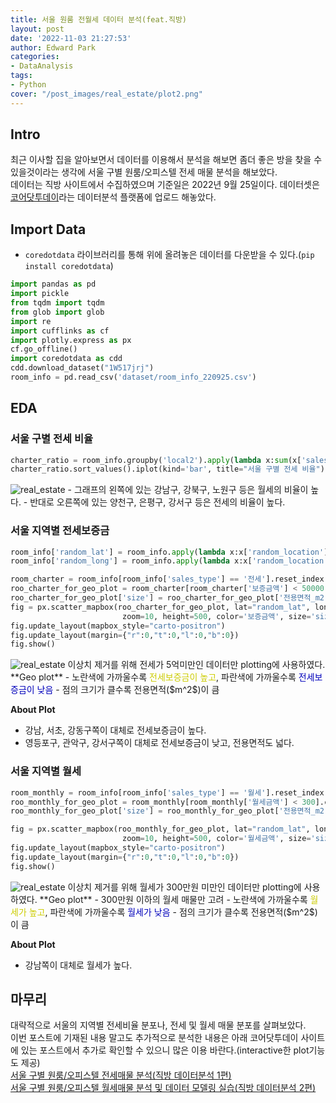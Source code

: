 ```yaml
---
title: 서울 원룸 전월세 데이터 분석(feat.직방)
layout: post
date: '2022-11-03 21:27:53'
author: Edward Park
categories:
- DataAnalysis
tags:
- Python
cover: "/post_images/real_estate/plot2.png"
---
```


## Intro
최근 이사할 집을 알아보면서  데이터를 이용해서 분석을 해보면 좀더 좋은 방을 찾을 수 있을것이라는 생각에 서울 구별 원룸/오피스텔 전세 매물 분석을 해보았다. <br>
데이터는 직방 사이트에서 수집하였으며 기준일은 2022년 9월 25일이다. 데이터셋은 [코어닷투데이](https://core.today/dataset/1W517jrj)라는 데이터분석 플랫폼에 업로드 해놓았다.<br>

## Import Data
- `coredotdata` 라이브러리를 통해 위에 올려놓은 데이터를 다운받을 수 있다.(`pip install coredotdata`)
```Python
import pandas as pd
import pickle
from tqdm import tqdm
from glob import glob
import re
import cufflinks as cf
import plotly.express as px
cf.go_offline()
import coredotdata as cdd
cdd.download_dataset("1W517jrj")
room_info = pd.read_csv('dataset/room_info_220925.csv')
```
## EDA
### 서울 구별 전세 비율
```Python
charter_ratio = room_info.groupby('local2').apply(lambda x:sum(x['sales_type'] == '전세')/len(x))  # 구별 월세 비율
charter_ratio.sort_values().iplot(kind='bar', title="서울 구별 전세 비율")
```
<img src="/blog/post_images/real_estate/plot1.png" title="real_estate">
- 그래프의 왼쪽에 있는 강남구, 강북구, 노원구 등은 월세의 비율이 높다.
- 반대로 오른쪽에 있는 양천구, 은평구, 강서구 등은 전세의 비율이 높다.

### 서울 지역별 전세보증금
```Python
room_info['random_lat'] = room_info.apply(lambda x:x['random_location'].split(',')[0], axis=1)
room_info['random_long'] = room_info.apply(lambda x:x['random_location'].split(',')[1], axis=1)

room_charter = room_info[room_info['sales_type'] == '전세'].reset_index(drop=True)
roo_charter_for_geo_plot = room_charter[room_charter['보증금액'] < 50000].copy()
roo_charter_for_geo_plot['size'] = roo_charter_for_geo_plot['전용면적_m2'] ** 1.6
fig = px.scatter_mapbox(roo_charter_for_geo_plot, lat="random_lat", lon="random_long",
                         zoom=10, height=500, color='보증금액', size='size', opacity=0.3)
fig.update_layout(mapbox_style="carto-positron")
fig.update_layout(margin={"r":0,"t":0,"l":0,"b":0})
fig.show()
```
<img src="/blog/post_images/real_estate/plot2.png" title="real_estate">
이상치 제거를 위해 전세가 5억미만인 데이터만 plotting에 사용하였다.
**Geo plot**
- 노란색에 가까울수록 <font color="#CCCC00">전세보증금이 높고</font>, 파란색에 가까울수록 <font color="#0000BB">전세보증금이 낮음</font>
- 점의 크기가 클수록 전용면적($m^2$)이 큼

**About Plot**
- 강남, 서초, 강동구쪽이 대체로 전세보증금이 높다.
- 영등포구, 관악구, 강서구쪽이 대체로 전세보증금이 낮고, 전용면적도 넓다.

### 서울 지역별 월세
```Python
room_monthly = room_info[room_info['sales_type'] == '월세'].reset_index(drop=True)
roo_monthly_for_geo_plot = room_monthly[room_monthly['월세금액'] < 300].copy()
roo_monthly_for_geo_plot['size'] = roo_monthly_for_geo_plot['전용면적_m2'] ** 1.6

fig = px.scatter_mapbox(roo_monthly_for_geo_plot, lat="random_lat", lon="random_long",
                         zoom=10, height=500, color='월세금액', size='size', opacity=0.3)
fig.update_layout(mapbox_style="carto-positron")
fig.update_layout(margin={"r":0,"t":0,"l":0,"b":0})
fig.show()
```
<img src="/blog/post_images/real_estate/plot3.png" title="real_estate">
이상치 제거를 위해 월세가 300만원 미만인 데이터만 plotting에 사용하였다.
**Geo plot**
- 300만원 이하의 월세 매물만 고려
- 노란색에 가까울수록 <font color="#CCCC00">월세가 높고</font>, 파란색에 가까울수록 <font color="#0000BB">월세가 낮음</font>
- 점의 크기가 클수록 전용면적($m^2$)이 큼

**About Plot**
- 강남쪽이 대체로 월세가 높다.

## 마무리
대략적으로 서울의 지역별 전세비율 분포나, 전세 및 월세 매물 분포를 살펴보았다.<br>
이번 포스트에 기재된 내용 말고도 추가적으로 분석한 내용은 아래 코어닷투데이 사이트에 있는 포스트에서 추가로 확인할 수 있으니 많은 이용 바란다.(interactive한 plot기능도 제공)<br>
[서울 구별 원룸/오피스텔 전세매물 분석(직방 데이터분석 1편)](https://core.today/notebook/a8567k8if#EDA_01.%EC%A0%84%EC%84%B8.ipynb)<br>
[서울 구별 원룸/오피스텔 월세매물 분석 및 데이터 모델링 실습(직방 데이터분석 2편)](https://core.today/notebook/2uW4T7b85#EDA_02.%EC%9B%94%EC%84%B8.ipynb)
